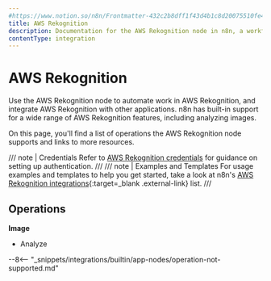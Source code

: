 ```yaml
---
#https://www.notion.so/n8n/Frontmatter-432c2b8dff1f43d4b1c8d20075510fe4
title: AWS Rekognition
description: Documentation for the AWS Rekognition node in n8n, a workflow automation platform. Includes details of operations and configuration, and links to examples and credentials information.
contentType: integration
---
```


# AWS Rekognition

Use the AWS Rekognition node to automate work in AWS Rekognition, and integrate AWS Rekognition with other applications. n8n has built-in support for a wide range of AWS Rekognition features, including analyzing images.

On this page, you'll find a list of operations the AWS Rekognition node supports and links to more resources.

/// note | Credentials
Refer to [AWS Rekognition credentials](/integrations/builtin/credentials/aws/) for guidance on setting up authentication. 
///
/// note | Examples and Templates
For usage examples and templates to help you get started, take a look at n8n's [AWS Rekognition integrations](https://n8n.io/integrations/aws-rekognition/){:target=_blank .external-link} list.
///


## Operations

**Image**

- Analyze


--8<-- "_snippets/integrations/builtin/app-nodes/operation-not-supported.md"

